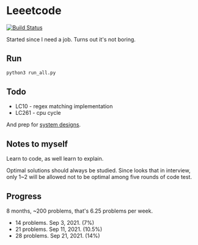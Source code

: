 # Leeetcode

[![Build Status](https://travis-ci.com/KHN190/LeeetCode.svg?branch=master)](https://travis-ci.com/KHN190/LeeetCode)

Started since I need a job. Turns out it's not boring.

## Run

```bash
python3 run_all.py
```

## Todo

* LC10 - regex matching implementation
* LC261 - cpu cycle

And prep for [system designs](https://github.com/yangshun/tech-interview-handbook/tree/master/experimental/design).

## Notes to myself

Learn to code, as well learn to explain.

Optimal solutions should always be studied. Since looks that in interview, only 1~2 will be allowed not to be optimal among five rounds of code test.

## Progress

8 months, ~200 problems, that's 6.25 problems per week.
* 14 problems. Sep 3, 2021. (7%)
* 21 problems. Sep 11, 2021. (10.5%)
* 28 problems. Sep 21, 2021. (14%)

